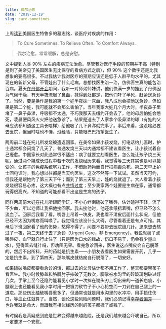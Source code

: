 ```yaml
---
title: 偶尔治愈
date: '2019-12-19'
slug: cure-sometimes
---
```


上周[读到](https://www.douban.com/note/745168531/)美国医生特鲁多的墓志铭，谈医疗对疾病的作用：

> To Cure Sometimes. To Relieve Often. To Comfort Always.

> 偶尔治愈，常常缓解，总是安慰。

文中提到人类 90% 左右的疾病无法治愈。尽管我对医疗手段的预期并不高（特别是到了美帝见了美国医生无比保守的看病方式之后），但 90% 这个数字还是比我想象的要高很多。不过我估计我对医疗的预期应该还是低于人群平均水平的。尤其现在的新新父母，不管娃出了什么毛病，总想找医生治一治，仿佛医生真的能包治百病。夏天[在丹佛开会](/cn/2019/08/restless/)期间，我听一对师弟师妹讲，他们快满一岁的娃到了丹佛因为气候干燥，有天半夜流起了鼻血，抹得到处都是，把他们吓了半死，赶紧送急诊了。当然，要是换作是我的第一个娃半夜抹一床血，我八成也会把他送急诊，但如果是第二个娃，我可能就不会那么害怕了。当年我家大娃几个月大时，半夜鼻子里堵了一鼻子鼻涕，呼吸都不太通，不巧我那天去纽约开会去了，他的母后怕娃会憋死，凌晨便风风火火把他送急诊了。结果是送去了人家拿个吸鼻涕的球（有娃的父母应该都知道这工具长啥样）给他吸了几下鼻涕就完事了。事后来看，这没啥必要去医院，但当时啥也不懂，没经验，只能眼巴巴指望医生了。

两周前二娃在托儿所发烧被遣返回家。在美帝如果小孩发烧，打电话约儿医时，护士通常都会问烧了几天了。普通发烧三天以内通常都不建议看医生，让小孩试着自己痊愈。中国家长对此通常很不适应：病了就要立刻看医生，怎么能让孩子烧三天呢。通过两个娃成长过程中若干次的发烧经历来看，我觉得等三天其实也是可以接受的。让孩子的免疫系统努力工作，不借助药物而自行把病毒杀死。第二天早上护士回电话时，我心想以往都是当天约医生，这次不然等一下试试。虽然当天可约，但我还是跟她约了第三天下午；而到了第三天早上，娃的烧就退了。大人看着小孩发烧很容易心疼，这大概也有点[共情过度](/cn/2019/07/excessive-empathy/)；至少我家两个娃要是生病在家，通常都玩得很高兴，不知道的可能都看不出这是生病的孩子。

同样两周前大娃在托儿所跟同学玩，不小心绊倒磕破了嘴唇，估计磕得不轻，流了不少血，所以老师让我把他接回家。我去接他时，他还拿纸捂着嘴，但已经不怎么流血了。回家后我看了看，嘴唇上吊着一块皮，我也看不清皮后面什么状况，但他已经不太因为嘴疼而叫唤了。我觉得应该没什么大碍，尽管看着还是有点可怜。其母后下班回家看了他的伤势，愁得不得了，问要不要带去医院缝几针。思来想去熬过了一夜，第二天终于去了急诊（Urgent Care，非 Emergency）。我说就破了点嘴唇皮，血早就自行止住了（只是因为口水的缘故，伤口不易干，仍会有少量血水），犯得着去缝针吗，但劝阻无果。看完急诊回来，医生说这点嘴皮会自己脱落的，然后不出所料，开的药就是抗生素——小朋友去看医生如果需要开药，几乎一定是抗生素。到了第四天，那块嘴皮就结痂自行脱落了，一切安好。

如果磕破嘴皮都要看急诊的话，那过去的父母估计都不用工作了，整天都要带孩子看医生。我小时候膝盖和胳膊肘子摔破了无数次，脚掌被水沟里的碎玻璃划破过好几次，手掌上至今还隐约能看见小学时一次摔在锄头刃上切出来的一道长疤痕，小腿跟上也还能看见我小学时用一把镰刀砍竹子不小心抡空而一刀剁在自己腿上的一道疤。那些伤比磕破嘴唇重多了，但通常也就是用水沟里的水冲冲、用手捂住伤口，等血止住就算了。当然，谈论这些风险问题时，我们必须记得[幸存者偏差](/cn/2017/04/survivorship-bias/)——也许我就是命大，而跟我有相似经历的别的孩子都挂了或残了。

有时候我是真疑惑到底是世界变得越来越危险，还是我们越来越会吓唬自己，所以一定要求一个安慰。
